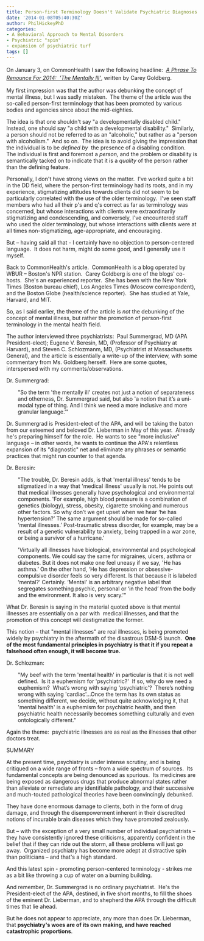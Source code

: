 ```yaml
---
title: Person-first Terminology Doesn't Validate Psychiatric Diagnoses
date: '2014-01-08T05:40:30Z'
author: PhilHickeyPhD
categories:
- A Behavioral Approach to Mental Disorders
- Psychiatric "spin"
- expansion of psychiatric turf
tags: []
---
```


<span style="line-height: 1.5em;">On January 3, on CommonHealth I saw the following headline:  </span><a href="http://commonhealth.wbur.org/2014/01/renounce-term-the-mentally-ill"><i style="line-height: 1.5em;">A Phrase To Renounce For 2014:  'The Mentally Ill'</i></a><span style="line-height: 1.5em;">, written by Carey Goldberg.</span>

My first impression was that the author was debunking the concept of mental illness, but I was sadly mistaken.  The theme of the article was the so-called person-first terminology that has been promoted by various bodies and agencies since about the mid-eighties.

The idea is that one shouldn't say "a developmentally disabled child."  Instead, one should say "a child with a developmental disability."  Similarly, a person should not be referred to as an "alcoholic," but rather as a "person with alcoholism."  And so on.  The idea is to avoid giving the impression that the individual is to be <i>defined by </i> the presence of a disabling condition.  The individual is first and foremost a <i>person,</i> and the problem or disability is semantically tacked on to indicate that it is a <i>quality</i> of the person rather than the defining feature.

Personally, I don't have strong views on the matter.  I've worked quite a bit in the DD field, where the person-first terminology had its roots, and in my experience, stigmatizing attitudes towards clients did not seem to be particularly correlated with the use of the older terminology.  I've seen staff members who had all their p's and q's correct as far as terminology was concerned, but whose interactions with clients were extraordinarily stigmatizing and condescending, and conversely, I've encountered staff who used the older terminology, but whose interactions with clients were at all times non-stigmatizing, age-appropriate, and encouraging.

But – having said all that - I certainly have no objection to person-centered language.  It does not harm, might do some good, and I generally use it myself.

Back to CommonHealth's article.  CommonHealth is a blog operated by WBUR – Boston's NPR station.  Carey Goldberg is one of the blogs' co-hosts.  She's an experienced reporter.  She has been with the New York Times (Boston bureau chief), Los Angeles Times (Moscow correspondent), and the Boston Globe (health/science reporter).  She has studied at Yale, Harvard, and MIT.

So, as I said earlier, the theme of the article is <i>not</i> the debunking of the concept of mental illness, but rather the promotion of person-first terminology in the mental health field.

The author interviewed three psychiatrists:  Paul Summergrad, MD (APA President-elect); Eugene V. Beresin, MD, (Professor of Psychiatry at Harvard), and Steven C. Schlozmanm, MD, (Psychiatrist at Massachusetts General), and the article is essentially a write-up of the interview, with some commentary from Ms. Goldberg herself.  Here are some quotes, interspersed with my comments/observations.

Dr. Summergrad:
<p style="padding-left: 30px;">"So the term 'the mentally ill' creates not just a notion of separateness and otherness, Dr. Summergrad said, but also 'a notion that it’s a uni-modal type of thing. And I think we need a more inclusive and more granular language.'"</p>
Dr. Summergrad is President-elect of the APA, and will be taking the baton from our esteemed and beloved Dr. Lieberman in May of this year.  Already he's preparing himself for the role.  He wants to see "more inclusive" language – in other words, he wants to continue the APA's relentless expansion of its "diagnostic" net and eliminate any phrases or semantic practices that might run counter to that agenda.

Dr. Beresin:
<p style="padding-left: 30px;">"The trouble, Dr. Beresin adds, is that 'mental illness' tends to be stigmatized in a way that 'medical illness' usually is not. He points out that medical illnesses generally have psychological and environmental components. 'For example, high blood pressure is a combination of genetics (biology), stress, obesity, cigarette smoking and numerous other factors. So why don’t we get upset when we hear ‘he has hypertension?’ The same argument should be made for so-called ‘mental illnesses.’ Post-traumatic stress disorder, for example, may be a result of a genetic vulnerability to anxiety, being trapped in a war zone, or being a survivor of a hurricane.'</p>
<p style="padding-left: 30px;">'Virtually all illnesses have biological, environmental and psychological components. We could say the same for migraines, ulcers, asthma or diabetes. But it does not make one feel uneasy if we say, 'He has asthma.’ On the other hand, ‘He has depression or obsessive-compulsive disorder feels so very different. Is that because it is labeled ‘mental?’ Certainly. ‘Mental’ is an arbitrary negative label that segregates something psychic, personal or ‘in the head’ from the body and the environment. It also is very scary.'"</p>
What Dr. Beresin is saying in the material quoted above is that mental illnesses are essentially on a par with  medical illnesses, and that the promotion of this concept will destigmatize the former.

This notion – that "mental illnesses" are real illnesses, is being promoted widely by psychiatry in the aftermath of the disastrous DSM-5 launch.  <strong>One of the most fundamental principles in psychiatry is that it if you repeat a falsehood often enough, it will become true.</strong>

Dr. Schlozman:
<p style="padding-left: 30px;">"My beef with the term 'mental health' in particular is that it is not well defined.  Is it a euphemism for 'psychiatric?'  If so, why do we need a euphemism?  What’s wrong with saying 'psychiatric'?  There’s nothing wrong with saying 'cardiac'…Once the term has its own status as something different, we decide, without quite acknowledging it, that 'mental health' is a euphemism for psychiatric health, and then psychiatric health necessarily becomes something culturally and even ontologically different."</p>
Again the theme:  psychiatric illnesses are as real as the illnesses that other doctors treat.

SUMMARY

At the present time, psychiatry is under intense scrutiny, and is being critiqued on a wide range of fronts – from a wide spectrum of sources.  Its fundamental concepts are being denounced as spurious.  Its medicines are being exposed as dangerous drugs that produce abnormal states rather than alleviate or remediate any identifiable pathology, and their successive and much-touted pathological theories have been convincingly debunked.

They have done enormous damage to clients, both in the form of drug damage, and through the disempowerment inherent in their discredited notions of incurable brain diseases which they have promoted zealously.

But – with the exception of a very small number of individual psychiatrists – they have consistently ignored these criticisms, apparently confident in the belief that if they can ride out the storm, all these problems will just go away.  Organized psychiatry has become more adept at distractive spin than politicians – and that's a high standard.

And this latest spin - promoting person-centered terminology - strikes me as a bit like throwing a cup of water on a burning building.

And remember, Dr. Summergrad is no ordinary psychiatrist.  He's the President-elect of the APA, destined, in five short months, to fill the shoes of the eminent Dr. Lieberman, and to shepherd the APA through the difficult times that lie ahead.

But he does not appear to appreciate, any more than does Dr. Lieberman, that <strong>psychiatry's woes are of its own making, and have reached catastrophic proportions</strong>.